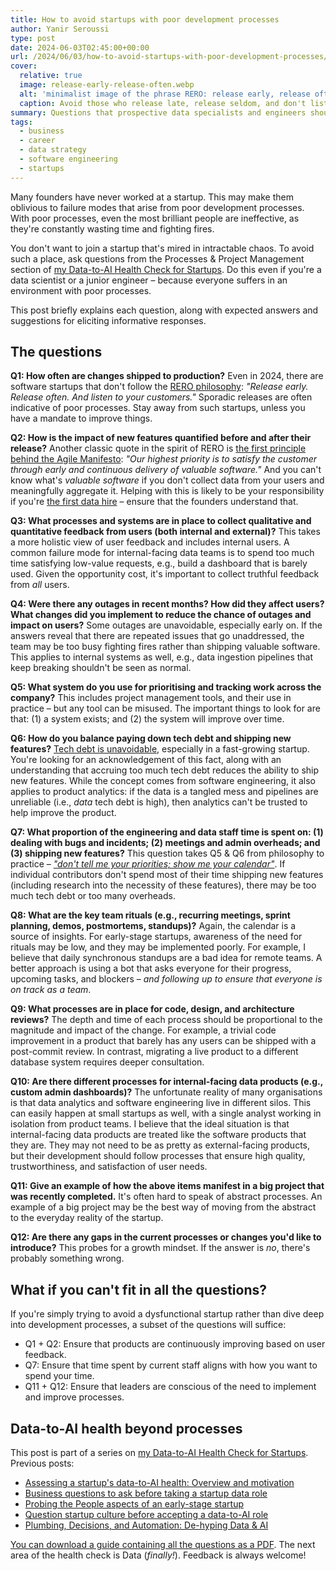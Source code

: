 ```yaml
---
title: How to avoid startups with poor development processes
author: Yanir Seroussi
type: post
date: 2024-06-03T02:45:00+00:00
url: /2024/06/03/how-to-avoid-startups-with-poor-development-processes/
cover:
  relative: true
  image: release-early-release-often.webp
  alt: 'minimalist image of the phrase RERO: release early, release often'
  caption: Avoid those who release late, release seldom, and don't listen to their customers.
summary: Questions that prospective data specialists and engineers should ask about development processes before accepting a startup role.
tags:
  - business
  - career
  - data strategy
  - software engineering
  - startups
---
```

Many founders have never worked at a startup. This may make them oblivious to failure modes that arise from poor development processes. With poor processes, even the most brilliant people are ineffective, as they're constantly wasting time and fighting fires.

You don't want to join a startup that's mired in intractable chaos. To avoid such a place, ask questions from the Processes & Project Management section of [my Data-to-AI Health Check for Startups](https://yanirseroussi.com/data-to-ai-health-check/). Do this even if you're a data scientist or a junior engineer &ndash; because everyone suffers in an environment with poor processes.

This post briefly explains each question, along with expected answers and suggestions for eliciting informative responses.

## The questions

**Q1: How often are changes shipped to production?** Even in 2024, there are software startups that don't follow the [RERO philosophy](https://en.wikipedia.org/wiki/Release_early,_release_often): _"Release early. Release often. And listen to your customers."_ Sporadic releases are often indicative of poor processes. Stay away from such startups, unless you have a mandate to improve things.

**Q2: How is the impact of new features quantified before and after their release?** Another classic quote in the spirit of RERO is [the first principle behind the Agile Manifesto](https://agilemanifesto.org/principles.html): _"Our highest priority is to satisfy the customer through early and continuous delivery of valuable software."_ And you can't know what's _valuable software_ if you don't collect data from your users and meaningfully aggregate it. Helping with this is likely to be your responsibility if you're [the first data hire](https://yanirseroussi.com/2024/02/05/substance-over-titles-your-first-data-hire-may-be-a-data-scientist/) &ndash; ensure that the founders understand that.

**Q3: What processes and systems are in place to collect qualitative and quantitative feedback from users (both internal and external)?** This takes a more holistic view of user feedback and includes internal users. A common failure mode for internal-facing data teams is to spend too much time satisfying low-value requests, e.g., build a dashboard that is barely used. Given the opportunity cost, it's important to collect truthful feedback from _all_ users.

**Q4: Were there any outages in recent months? How did they affect users? What changes did you implement to reduce the chance of outages and impact on users?** Some outages are unavoidable, especially early on. If the answers reveal that there are repeated issues that go unaddressed, the team may be too busy fighting fires rather than shipping valuable software. This applies to internal systems as well, e.g., data ingestion pipelines that keep breaking shouldn't be seen as normal.

**Q5: What system do you use for prioritising and tracking work across the company?** This includes project management tools, and their use in practice &ndash; but any tool can be misused. The important things to look for are that: (1) a system exists; and (2) the system will improve over time.

**Q6: How do you balance paying down tech debt and shipping new features?** [Tech debt is unavoidable](https://blog.codinghorror.com/paying-down-your-technical-debt/), especially in a fast-growing startup. You're looking for an acknowledgement of this fact, along with an understanding that accruing too much tech debt reduces the ability to ship new features. While the concept comes from software engineering, it also applies to product analytics: if the data is a tangled mess and pipelines are unreliable (i.e., _data_ tech debt is high), then analytics can't be trusted to help improve the product.

**Q7: What proportion of the engineering and data staff time is spent on: (1) dealing with bugs and incidents; (2) meetings and admin overheads; and (3) shipping new features?** This question takes Q5 & Q6 from philosophy to practice &ndash; [_"don't tell me your priorities; show me your calendar"_](https://www.instagram.com/p/CrdiX-4OBlv/). If individual contributors don't spend most of their time shipping new features (including research into the necessity of these features), there may be too much tech debt or too many overheads.

**Q8: What are the key team rituals (e.g., recurring meetings, sprint planning, demos, postmortems, standups)?** Again, the calendar is a source of insights. For early-stage startups, awareness of the need for rituals may be low, and they may be implemented poorly. For example, I believe that daily synchronous standups are a bad idea for remote teams. A better approach is using a bot that asks everyone for their progress, upcoming tasks, and blockers &ndash; _and following up to ensure that everyone is on track as a team_.

**Q9: What processes are in place for code, design, and architecture reviews?** The depth and time of each process should be proportional to the magnitude and impact of the change. For example, a trivial code improvement in a product that barely has any users can be shipped with a post-commit review. In contrast, migrating a live product to a different database system requires deeper consultation.

**Q10: Are there different processes for internal-facing data products (e.g., custom admin dashboards)?** The unfortunate reality of many organisations is that data analytics and software engineering live in different silos. This can easily happen at small startups as well, with a single analyst working in isolation from product teams. I believe that the ideal situation is that internal-facing data products are treated like the software products that they are. They may not need to be as pretty as external-facing products, but their development should follow processes that ensure high quality, trustworthiness, and satisfaction of user needs.

**Q11: Give an example of how the above items manifest in a big project that was recently completed.** It's often hard to speak of abstract processes. An example of a big project may be the best way of moving from the abstract to the everyday reality of the startup.

**Q12: Are there any gaps in the current processes or changes you'd like to introduce?** This probes for a growth mindset. If the answer is _no_, there's probably something wrong.

## What if you can't fit in all the questions?

If you're simply trying to avoid a dysfunctional startup rather than dive deep into development processes, a subset of the questions will suffice:

* Q1 + Q2: Ensure that products are continuously improving based on user feedback.
* Q7: Ensure that time spent by current staff aligns with how you want to spend your time.
* Q11 + Q12: Ensure that leaders are conscious of the need to implement and improve processes.

## Data-to-AI health beyond processes

This post is part of a series on [my Data-to-AI Health Check for Startups](https://yanirseroussi.com/data-to-ai-health-check/). Previous posts:

* [Assessing a startup's data-to-AI health: Overview and motivation](https://yanirseroussi.com/2024/04/22/assessing-a-startups-data-to-ai-health/)
* [Business questions to ask before taking a startup data role](https://yanirseroussi.com/2024/05/06/business-questions-to-ask-before-taking-a-startup-data-role/)
* [Probing the People aspects of an early-stage startup](https://yanirseroussi.com/2024/05/13/probing-the-people-aspects-of-an-early-stage-startup/)
* [Question startup culture before accepting a data-to-AI role](https://yanirseroussi.com/2024/05/20/question-startup-culture-before-accepting-a-data-to-ai-role/)
* [Plumbing, Decisions, and Automation: De-hyping Data & AI](https://yanirseroussi.com/2024/05/27/plumbing-decisions-and-automation-de-hyping-data-and-ai/)

[You can download a guide containing all the questions as a PDF](https://yanirseroussi.com/data-to-ai-health-check/). The next area of the health check is Data (_finally!_). Feedback is always welcome!
